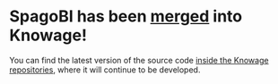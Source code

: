 # SpagoBI has been [merged](https://www.spagobi.org/2017/05/knowage-as-a-single-brand-for-business-analytics-open-source-offer/) into Knowage!

You can find the latest version of the source code [inside the Knowage repositories](https://github.com/KnowageLabs), where it will continue to be developed.
